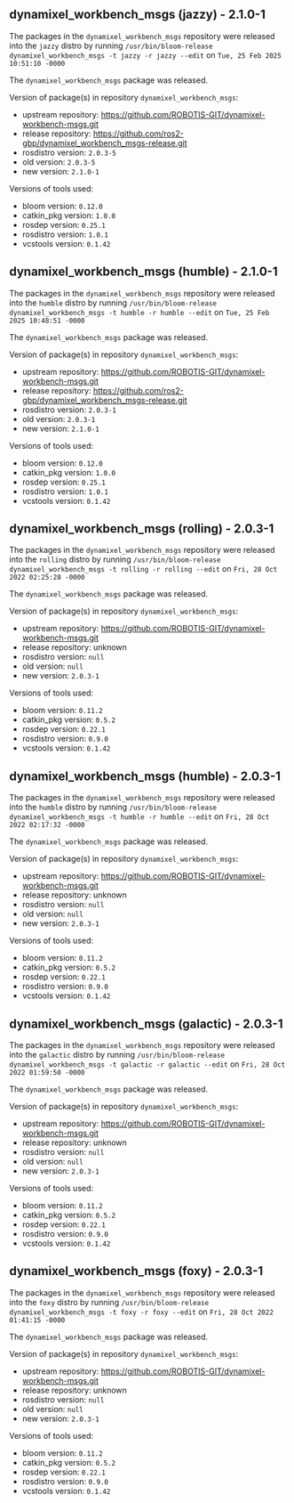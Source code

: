 ## dynamixel_workbench_msgs (jazzy) - 2.1.0-1

The packages in the `dynamixel_workbench_msgs` repository were released into the `jazzy` distro by running `/usr/bin/bloom-release dynamixel_workbench_msgs -t jazzy -r jazzy --edit` on `Tue, 25 Feb 2025 10:51:10 -0000`

The `dynamixel_workbench_msgs` package was released.

Version of package(s) in repository `dynamixel_workbench_msgs`:

- upstream repository: https://github.com/ROBOTIS-GIT/dynamixel-workbench-msgs.git
- release repository: https://github.com/ros2-gbp/dynamixel_workbench_msgs-release.git
- rosdistro version: `2.0.3-5`
- old version: `2.0.3-5`
- new version: `2.1.0-1`

Versions of tools used:

- bloom version: `0.12.0`
- catkin_pkg version: `1.0.0`
- rosdep version: `0.25.1`
- rosdistro version: `1.0.1`
- vcstools version: `0.1.42`


## dynamixel_workbench_msgs (humble) - 2.1.0-1

The packages in the `dynamixel_workbench_msgs` repository were released into the `humble` distro by running `/usr/bin/bloom-release dynamixel_workbench_msgs -t humble -r humble --edit` on `Tue, 25 Feb 2025 10:48:51 -0000`

The `dynamixel_workbench_msgs` package was released.

Version of package(s) in repository `dynamixel_workbench_msgs`:

- upstream repository: https://github.com/ROBOTIS-GIT/dynamixel-workbench-msgs.git
- release repository: https://github.com/ros2-gbp/dynamixel_workbench_msgs-release.git
- rosdistro version: `2.0.3-1`
- old version: `2.0.3-1`
- new version: `2.1.0-1`

Versions of tools used:

- bloom version: `0.12.0`
- catkin_pkg version: `1.0.0`
- rosdep version: `0.25.1`
- rosdistro version: `1.0.1`
- vcstools version: `0.1.42`


## dynamixel_workbench_msgs (rolling) - 2.0.3-1

The packages in the `dynamixel_workbench_msgs` repository were released into the `rolling` distro by running `/usr/bin/bloom-release dynamixel_workbench_msgs -t rolling -r rolling --edit` on `Fri, 28 Oct 2022 02:25:28 -0000`

The `dynamixel_workbench_msgs` package was released.

Version of package(s) in repository `dynamixel_workbench_msgs`:

- upstream repository: https://github.com/ROBOTIS-GIT/dynamixel-workbench-msgs.git
- release repository: unknown
- rosdistro version: `null`
- old version: `null`
- new version: `2.0.3-1`

Versions of tools used:

- bloom version: `0.11.2`
- catkin_pkg version: `0.5.2`
- rosdep version: `0.22.1`
- rosdistro version: `0.9.0`
- vcstools version: `0.1.42`


## dynamixel_workbench_msgs (humble) - 2.0.3-1

The packages in the `dynamixel_workbench_msgs` repository were released into the `humble` distro by running `/usr/bin/bloom-release dynamixel_workbench_msgs -t humble -r humble --edit` on `Fri, 28 Oct 2022 02:17:32 -0000`

The `dynamixel_workbench_msgs` package was released.

Version of package(s) in repository `dynamixel_workbench_msgs`:

- upstream repository: https://github.com/ROBOTIS-GIT/dynamixel-workbench-msgs.git
- release repository: unknown
- rosdistro version: `null`
- old version: `null`
- new version: `2.0.3-1`

Versions of tools used:

- bloom version: `0.11.2`
- catkin_pkg version: `0.5.2`
- rosdep version: `0.22.1`
- rosdistro version: `0.9.0`
- vcstools version: `0.1.42`


## dynamixel_workbench_msgs (galactic) - 2.0.3-1

The packages in the `dynamixel_workbench_msgs` repository were released into the `galactic` distro by running `/usr/bin/bloom-release dynamixel_workbench_msgs -t galactic -r galactic --edit` on `Fri, 28 Oct 2022 01:59:50 -0000`

The `dynamixel_workbench_msgs` package was released.

Version of package(s) in repository `dynamixel_workbench_msgs`:

- upstream repository: https://github.com/ROBOTIS-GIT/dynamixel-workbench-msgs.git
- release repository: unknown
- rosdistro version: `null`
- old version: `null`
- new version: `2.0.3-1`

Versions of tools used:

- bloom version: `0.11.2`
- catkin_pkg version: `0.5.2`
- rosdep version: `0.22.1`
- rosdistro version: `0.9.0`
- vcstools version: `0.1.42`


## dynamixel_workbench_msgs (foxy) - 2.0.3-1

The packages in the `dynamixel_workbench_msgs` repository were released into the `foxy` distro by running `/usr/bin/bloom-release dynamixel_workbench_msgs -t foxy -r foxy --edit` on `Fri, 28 Oct 2022 01:41:15 -0000`

The `dynamixel_workbench_msgs` package was released.

Version of package(s) in repository `dynamixel_workbench_msgs`:

- upstream repository: https://github.com/ROBOTIS-GIT/dynamixel-workbench-msgs.git
- release repository: unknown
- rosdistro version: `null`
- old version: `null`
- new version: `2.0.3-1`

Versions of tools used:

- bloom version: `0.11.2`
- catkin_pkg version: `0.5.2`
- rosdep version: `0.22.1`
- rosdistro version: `0.9.0`
- vcstools version: `0.1.42`


